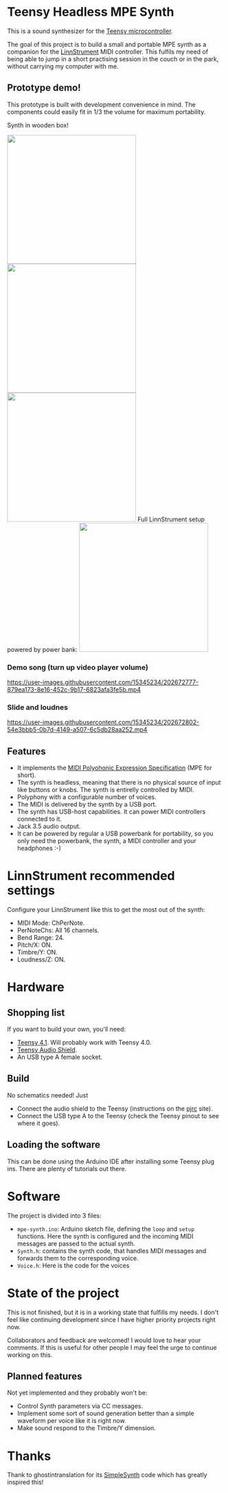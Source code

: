 # Teensy Headless MPE Synth
This is a sound synthesizer for the [Teensy microcontroller](https://www.pjrc.com/teensy/).

The goal of this project is to build a small and portable MPE synth as a companion
for the [LinnStrument](https://www.rogerlinndesign.com/linnstrument) MIDI controller. This fulfils my need of being able to jump in a short practising session in the couch or in the park,
without carrying my computer with me.

## Prototype demo!
This prototype is built with development convenience in mind. The components could easily fit in 1/3 the volume for maximum portability.

Synth in wooden box!

<img src="https://user-images.githubusercontent.com/15345234/202673000-d4c6898d-8394-442b-b7b8-877eb3dc9f1f.jpeg" width="300" />
<img src="https://user-images.githubusercontent.com/15345234/202673004-a9377808-c1d2-4e1f-88bc-9e5d4c7590b9.jpeg" width="300" />
<img src="https://user-images.githubusercontent.com/15345234/202673039-6efc1301-1a9b-45c9-ba45-263457ce5d23.jpeg" width="300" />
Full LinnStrument setup powered by power bank:

<img src="https://user-images.githubusercontent.com/15345234/202673415-b3fc2b53-796a-4d89-87e6-f39cc2d4f727.jpeg" width="300" />


### Demo song (turn up video player volume)
https://user-images.githubusercontent.com/15345234/202672777-879ea173-8e16-452c-9b17-6823afa3fe5b.mp4

### Slide and loudnes
https://user-images.githubusercontent.com/15345234/202672802-54e3bbb5-0b7d-4149-a507-6c5db28aa252.mp4

## Features
- It implements the [MIDI Polyohonic Expression Specification](https://www.midi.org/midi-articles/midi-polyphonic-expression-mpe) (MPE for short).
- The synth is headless, meaning that there is no physical source of input like
buttons or knobs. The synth is entirelly controlled by MIDI.
-  Polyphony with a configurable number of voices.
- The MIDI is delivered by the synth by a USB port.
- The synth has USB-host capabilities. It can power MIDI controllers connected
to it.
- Jack 3.5 audio output.
- It can be powered by regular a USB powerbank for portability, so you only need the powerbank, the synth, a MIDI controller and your headphones :-)

# LinnStrument recommended settings
Configure your LinnStrument like this to get the most out of the synth:

- MIDI Mode: ChPerNote.
- PerNoteChs: All 16 channels.
- Bend Range: 24.
- Pitch/X: ON.
- Timbre/Y: ON.
- Loudness/Z: ON.

# Hardware

## Shopping list

If you want to build your own, you'll need:
- [Teensy 4.1](https://www.pjrc.com/store/teensy41.html). Will probably work with Teensy 4.0.
- [Teensy Audio Shield](https://www.pjrc.com/store/teensy3_audio.html).
- An USB type A female socket.
## Build

No schematics needed! Just
- Connect the audio shield to the Teensy (instructions on the [pjrc](https://www.pjrc.com) site).
- Connect the USB type A to the Teensy (check the Teensy pinout to see where it goes).

## Loading the software
This can be done using the Arduino IDE after installing some Teensy plug ins. There are plenty of tutorials out there.

# Software
The project is divided into 3 files:
- `mpe-synth.ino`: Arduino sketch file, defining the `loop` and `setup` functions. Here the synth is configured and the incoming MIDI messages are passed to the actual synth.
- `Synth.h`: contains the synth code, that handles MIDI messages and forwards them to the corresponding voice.
- `Voice.h`: Here is the code for the voices

# State of the project

This is not finished, but it is in a working state that fulfills my needs. I don't feel like continuing development since I have higher priority projects right now.

Collaborators and feedback are welcomed! I would love to hear your comments. If this is useful for other people I may feel the urge to continue working on this.

## Planned features
Not yet implemented and they probably won't be:
- Control Synth parameters via CC messages.
- Implement some sort of sound generation better than a simple waveform per voice like it is right now.
- Make sound respond to the Timbre/Y dimension.

# Thanks
Thank to ghostintranslation for its [SimpleSynth](https://github.com/ghostintranslation/SimpleSynth) code which has greatly inspired this!
